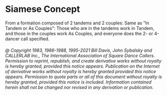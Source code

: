 
# Siamese Concept

From a formation composed of 2 tandems and 2 couples:
Same as "In Tandem or As Couples": Those who are in the
tandems work in Tandem, and those in the couples work 
As Couples, and everyone does the 2- or 4-dancer call specified.

###### @ Copyright 1983, 1986-1988, 1995-2021 Bill Davis, John Sybalsky and CALLERLAB Inc., The International Association of Square Dance Callers. Permission to reprint, republish, and create derivative works without royalty is hereby granted, provided this notice appears. Publication on the Internet of derivative works without royalty is hereby granted provided this notice appears. Permission to quote parts or all of this document without royalty is hereby granted, provided this notice is included. Information contained herein shall not be changed nor revised in any derivation or publication.
